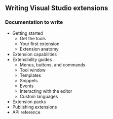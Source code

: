 ## Writing Visual Studio extensions

### Documentation to write

* Getting started
    * Get the tools
    * Your first extension
    * Extension anatomy
* Extension capabilities
* Extensibility guides
   * Menus, buttons, and commands
   * Tool window
   * Templates
   * Snippets
   * Events
   * Interacting with the editor
   * Custom languages
* Extension packs
* Publishing extensions
* API reference
